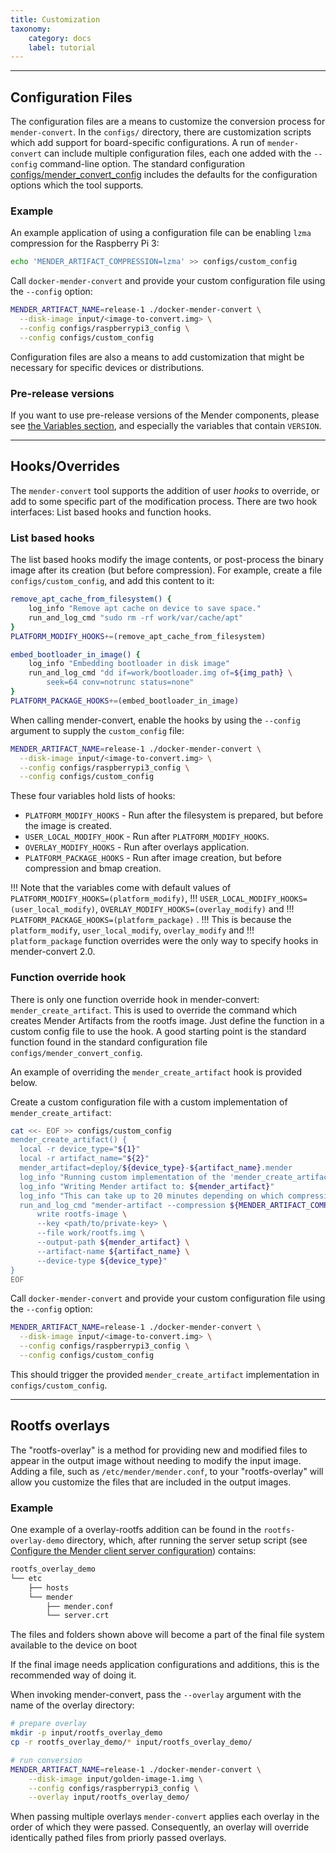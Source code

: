 ```yaml
---
title: Customization
taxonomy:
    category: docs
    label: tutorial
---
```


-------------------------------------------------------------------------------

## Configuration Files

<!--AUTOVERSION: "blob/%/config"/mender-convert-->
The configuration files are a means to customize the conversion process for
`mender-convert`. In the `configs/` directory, there are customization scripts
which add support for board-specific configurations. A run of `mender-convert`
can include multiple configuration files, each one added with the `--config`
command-line option. The standard configuration [configs/mender_convert_config](https://github.com/mendersoftware/mender-convert/blob/master/configs/mender_convert_config) includes the defaults for the configuration options which the tool supports.

### Example

An example application of using a configuration file can be enabling `lzma`
compression for the Raspberry Pi 3:

```bash
echo 'MENDER_ARTIFACT_COMPRESSION=lzma' >> configs/custom_config
```

Call `docker-mender-convert` and provide your custom configuration file using the
`--config` option:

```bash
MENDER_ARTIFACT_NAME=release-1 ./docker-mender-convert \
  --disk-image input/<image-to-convert.img> \
  --config configs/raspberrypi3_config \
  --config configs/custom_config
```

Configuration files are also a means to add customization that might be
necessary for specific devices or distributions.

### Pre-release versions

If you want to use pre-release versions of the Mender components, please see [the Variables
section](../../99.Variables/docs.md), and especially the variables that contain `VERSION`.


-------------------------------------------------------------------------------

## Hooks/Overrides

The `mender-convert` tool supports the addition of user *hooks* to override, or add to some specific
part of the modification process. There are two hook interfaces: List based hooks and function
hooks.

### List based hooks

The list based hooks modify the image contents, or post-process the binary image
after its creation (but before compression). For example, create a file
`configs/custom_config`, and add this content to it:

```bash
remove_apt_cache_from_filesystem() {
    log_info "Remove apt cache on device to save space."
    run_and_log_cmd "sudo rm -rf work/var/cache/apt"
}
PLATFORM_MODIFY_HOOKS+=(remove_apt_cache_from_filesystem)

embed_bootloader_in_image() {
    log_info "Embedding bootloader in disk image"
    run_and_log_cmd "dd if=work/bootloader.img of=${img_path} \
        seek=64 conv=notrunc status=none"
}
PLATFORM_PACKAGE_HOOKS+=(embed_bootloader_in_image)
```

When calling mender-convert, enable the hooks by using the `--config` argument to supply the
`custom_config` file:

```bash
MENDER_ARTIFACT_NAME=release-1 ./docker-mender-convert \
  --disk-image input/<image-to-convert.img> \
  --config configs/raspberrypi3_config \
  --config configs/custom_config
```

These four variables hold lists of hooks:

* `PLATFORM_MODIFY_HOOKS` - Run after the filesystem is prepared, but before the image is created.
* `USER_LOCAL_MODIFY_HOOK` - Run after `PLATFORM_MODIFY_HOOKS`.
* `OVERLAY_MODIFY_HOOKS` - Run after overlays application.
* `PLATFORM_PACKAGE_HOOKS` - Run after image creation, but before compression and bmap
  creation.

!!! Note that the variables come with default values of `PLATFORM_MODIFY_HOOKS=(platform_modify)`,
!!! `USER_LOCAL_MODIFY_HOOKS=(user_local_modify)`, `OVERLAY_MODIFY_HOOKS=(overlay_modify)` and
!!! `PLATFORM_PACKAGE_HOOKS=(platform_package)` .
!!! This is because the `platform_modify`, `user_local_modify`, `overlay_modify` and
!!! `platform_package` function overrides were the only way to specify hooks in mender-convert 2.0.

### Function override hook

There is only one function override hook in mender-convert: `mender_create_artifact`. This is used
to override the command which creates Mender Artifacts from the rootfs image. Just define the
function in a custom config file to use the hook. A good starting point is the standard function
found in the standard configuration file `configs/mender_convert_config`.

An example of overriding the `mender_create_artifact` hook is provided below.

Create a custom configuration file with a custom implementation of `mender_create_artifact`:

```bash
cat <<- EOF >> configs/custom_config
mender_create_artifact() {
  local -r device_type="${1}"
  local -r artifact_name="${2}"
  mender_artifact=deploy/${device_type}-${artifact_name}.mender
  log_info "Running custom implementation of the 'mender_create_artifact' hook"
  log_info "Writing Mender artifact to: ${mender_artifact}"
  log_info "This can take up to 20 minutes depending on which compression method is used"
  run_and_log_cmd "mender-artifact --compression ${MENDER_ARTIFACT_COMPRESSION} \
      write rootfs-image \
      --key <path/to/private-key> \
      --file work/rootfs.img \
      --output-path ${mender_artifact} \
      --artifact-name ${artifact_name} \
      --device-type ${device_type}"
}
EOF
```

Call `docker-mender-convert` and provide your custom configuration file using the
`--config` option:

```bash
MENDER_ARTIFACT_NAME=release-1 ./docker-mender-convert \
  --disk-image input/<image-to-convert.img> \
  --config configs/raspberrypi3_config \
  --config configs/custom_config
```
This should trigger the provided `mender_create_artifact` implementation in `configs/custom_config`.

-------------------------------------------------------------------------------

## Rootfs overlays

The "rootfs-overlay" is a method for providing new and modified files to appear
in the output image without needing to modify the input image. Adding a file,
such as `/etc/mender/mender.conf`, to your "rootfs-overlay" will allow you
customize the files that are included in the output images.

### Example

One example of a overlay-rootfs addition can be found in the
`rootfs-overlay-demo` directory, which, after running the server setup script
(see [Configure the Mender client server configuration](../docs.md#configure-the-mender-client-server-configuration))
contains:

```bash
rootfs_overlay_demo
└── etc
    ├── hosts
    └── mender
        ├── mender.conf
        └── server.crt
```

The files and folders shown above will become a part of the final file system
available to the device on boot

If the final image needs application configurations and additions, this is the
recommended way of doing it.

When invoking mender-convert, pass the `--overlay` argument with the name of the
overlay directory:

```bash
# prepare overlay
mkdir -p input/rootfs_overlay_demo
cp -r rootfs_overlay_demo/* input/rootfs_overlay_demo/

# run conversion
MENDER_ARTIFACT_NAME=release-1 ./docker-mender-convert \
    --disk-image input/golden-image-1.img \
    --config configs/raspberrypi3_config \
    --overlay input/rootfs_overlay_demo/
```

When passing multiple overlays `mender-convert` applies each overlay in the order
of which they were passed. Consequently, an overlay will override identically 
pathed files from priorly passed overlays.